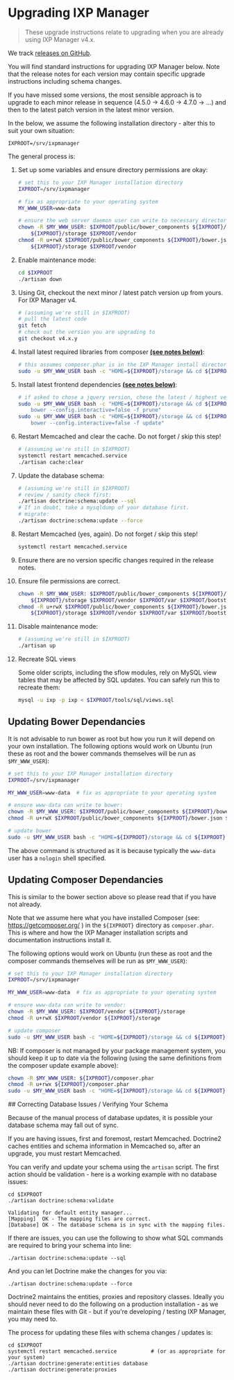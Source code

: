 # Upgrading IXP Manager

> These upgrade instructions relate to upgrading when you are already using IXP Manager v4.x.

We track [releases on GitHub](https://github.com/inex/IXP-Manager/releases).

You will find standard instructions for upgrading IXP Manager below. Note that the release notes for each version may contain specific upgrade instructions including schema changes.

If you have missed some versions, the most sensible approach is to upgrade to each minor release in sequence (4.5.0 -> 4.6.0 -> 4.7.0 -> ...) and then to the latest patch version in the latest minor version.

In the below, we assume the following installation directory - alter this to suit your own situation:

```
IXPROOT=/srv/ixpmanager
```


The general process is:

1. Set up some variables and ensure directory permissions are okay:

    ```sh
    # set this to your IXP Manager installation directory
    IXPROOT=/srv/ixpmanager

    # fix as appropriate to your operating system
    MY_WWW_USER=www-data  

    # ensure the web server daemon user can write to necessary directories:
    chown -R $MY_WWW_USER: $IXPROOT/public/bower_components ${IXPROOT}/bower.json \
        ${IXPROOT}/storage $IXPROOT/vendor
    chmod -R u+rwX $IXPROOT/public/bower_components ${IXPROOT}/bower.json         \
        ${IXPROOT}/storage $IXPROOT/vendor
    ```

2. Enable maintenance mode:

    ```sh
    cd $IXPROOT
    ./artisan down
    ```

3. Using Git, checkout the next minor / latest patch version up from yours. For IXP Manager v4.

    ```sh
    # (assuming we're still in $IXPROOT)
    # pull the latest code
    git fetch
    # check out the version you are upgrading to
    git checkout v4.x.y
    ```

4. Install latest required libraries from composer [**(see notes below)**](#updating-composer-dependancies):

    ```sh
    # this assumes composer.phar is in the IXP Manager install directory. YMMV - see notes below.
    sudo -u $MY_WWW_USER bash -c "HOME=${IXPROOT}/storage && cd ${IXPROOT} && php ./composer.phar install --no-dev --prefer-dist"
    ```

5. Install latest frontend dependencies [**(see notes below)**](#updating-bower-dependancies):

    ```sh
    # if asked to chose a jquery version, chose the latest / highest version offered
    sudo -u $MY_WWW_USER bash -c "HOME=${IXPROOT}/storage && cd ${IXPROOT} && \
        bower --config.interactive=false -f prune"
    sudo -u $MY_WWW_USER bash -c "HOME=${IXPROOT}/storage && cd ${IXPROOT} && \
        bower --config.interactive=false -f update"
    ```

6. Restart Memcached and clear the cache. Do not forget / skip this step!

    ```sh
    # (assuming we're still in $IXPROOT)
    systemctl restart memcached.service
    ./artisan cache:clear
    ```

7. Update the database schema:

    ```sh
    # (assuming we're still in $IXPROOT)
    # review / sanity check first:
    ./artisan doctrine:schema:update --sql
    # If in doubt, take a mysqldump of your database first.
    # migrate:
    ./artisan doctrine:schema:update --force
    ```

8. Restart Memcached (yes, again). Do not forget / skip this step!

    ```sh
    systemctl restart memcached.service
    ```

9. Ensure there are no version specific changes required in the release notes.

10. Ensure file permissions are correct.

    ```sh
    chown -R $MY_WWW_USER: $IXPROOT/public/bower_components ${IXPROOT}/bower.json \
        ${IXPROOT}/storage $IXPROOT/vendor $IXPROOT/var $IXPROOT/bootstrap/cache
    chmod -R u+rwX $IXPROOT/public/bower_components ${IXPROOT}/bower.json         \
        ${IXPROOT}/storage $IXPROOT/vendor $IXPROOT/var $IXPROOT/bootstrap/cache
    ```

11. Disable maintenance mode:

    ```sh
    # (assuming we're still in $IXPROOT)
    ./artisan up
    ```
12. Recreate SQL views

    Some older scripts, including the sflow modules, rely on MySQL view tables that may be affected by SQL updates. You can safely run this to recreate them:

    ```sh
    mysql -u ixp -p ixp < $IXPROOT/tools/sql/views.sql
    ```

## Updating Bower Dependancies

It is not advisable to run bower as root but how you run it will depend on your own installation. The following options would work on Ubuntu (run these as root and the bower commands themselves will be run as `$MY_WWW_USER`):

```sh
# set this to your IXP Manager installation directory
IXPROOT=/srv/ixpmanager

MY_WWW_USER=www-data  # fix as appropriate to your operating system

# ensure www-data can write to bower:
chown -R $MY_WWW_USER: $IXPROOT/public/bower_components ${IXPROOT}/bower.json ${IXPROOT}/storage
chmod -R u+rwX $IXPROOT/public/bower_components ${IXPROOT}/bower.json ${IXPROOT}/storage

# update bower
sudo -u $MY_WWW_USER bash -c "HOME=${IXPROOT}/storage && cd ${IXPROOT} && bower --config.interactive=false -f update"
```

The above command is structured as it is because typically the `www-data` user has a `nologin` shell specified.


## Updating Composer Dependancies

This is similar to the bower section above so please read that if you have not already.

Note that we assume here what you have installed Composer (see: https://getcomposer.org/ ) in the `${IXPROOT}` directory as `composer.phar`. This is where and how the IXP Manager installation scripts and documentation instructions install it.

The following options would work on Ubuntu (run these as root and the composer commands themselves will be run as `$MY_WWW_USER`):

```sh
# set this to your IXP Manager installation directory
IXPROOT=/srv/ixpmanager

MY_WWW_USER=www-data  # fix as appropriate to your operating system

# ensure www-data can write to vendor:
chown -R $MY_WWW_USER: $IXPROOT/vendor ${IXPROOT}/storage
chmod -R u+rwX $IXPROOT/vendor ${IXPROOT}/storage

# update composer
sudo -u $MY_WWW_USER bash -c "HOME=${IXPROOT}/storage && cd ${IXPROOT} && php ./composer.phar install"
```

NB: If composer is not managed by your package management system, you should keep it up to date via the following (using the same definitions from the composer update example above):

```sh
chown -R $MY_WWW_USER: ${IXPROOT}/composer.phar
chmod -R u+rwx ${IXPROOT}/composer.phar
sudo -u $MY_WWW_USER bash -c "HOME=${IXPROOT}/storage && cd ${IXPROOT} && php ./composer.phar selfupdate"
```



## Correcting Database Issues / Verifying Your Schema

Because of the manual process of database updates, it is possible your database schema may fall out of sync.

If you are having issues, first and foremost, restart Memcached. Doctrine2 caches entities and schema information in Memcached so, after an upgrade, you must restart Memcached.

You can verify and update your schema using the `artisan` script. The first action should be validation - here is a working example with no database issues:

```
cd $IXPROOT
./artisan doctrine:schema:validate

Validating for default entity manager...
[Mapping]  OK - The mapping files are correct.
[Database] OK - The database schema is in sync with the mapping files.
```

If there are issues, you can use the following to show what SQL commands are required to bring your schema into line:

```
./artisan doctrine:schema:update --sql
```

And you can let Doctrine make the changes for you via:

```
./artisan doctrine:schema:update --force
```

Doctrine2 maintains the entities, proxies and repository classes. Ideally you should never need to do the following on a production installation - as we maintain these files with Git - but if you're developing / testing IXP Manager, you may need to.

The process for updating these files with schema changes / updates is:

```
cd $IXPROOT
systemctl restart memcached.service           # (or as appropriate for your system)
./artisan doctrine:generate:entities database
./artisan doctrine:generate:proxies
```

